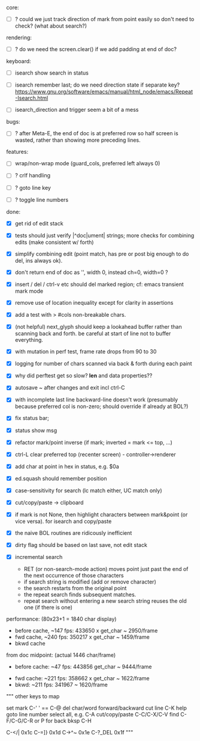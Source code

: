 
core:

- [ ] ? could we just track direction of mark from point easily so don't need to check?  (what about search?)


rendering:

- [ ] ? do we need the screen.clear() if we add padding at end of doc?


keyboard:

- [ ] isearch show search in status

- [ ] isearch remember last; do we need direction state if separate key?
      https://www.gnu.org/software/emacs/manual/html_node/emacs/Repeat-Isearch.html

- [ ] isearch_direction and trigger seem a bit of a mess


bugs:

- [ ] ? after Meta-E, the end of doc is at preferred row so half screen is wasted, rather than showing more preceding lines.


features:

- [ ] wrap/non-wrap mode  (guard_cols, preferred left always 0)

- [ ] ? crlf handling

- [ ] ? goto line key

- [ ] ? toggle line numbers


done:

- [x] get rid of edit stack

- [x] tests should just verify |^doc|ument| strings; more checks for combining edits (make consistent w/ forth)

- [x] simplify combining edit (point match, has pre or post big enough to do del, ins always ok).  

- [x] don't return end of doc as '', width 0, instead ch=0, width=0 ?

- [x] insert / del / ctrl-v etc should del marked region; cf: emacs transient mark mode

- [x] remove use of location inequality except for clarity in assertions

- [x] add a test with > #cols non-breakable chars.

- [x] (not helpful) next_glyph should keep a lookahead buffer rather than scanning back and forth.
  be careful at start of line not to buffer everything.  
  
- [x] with mutation in perf test, frame rate drops from 90 to 30

- [x] logging for number of chars scanned via back & forth during each paint

- [x] why did perftest get so slow?  __len__ and data properties??

- [x] autosave ~ after changes and exit incl ctrl-C

- [x] with incomplete last line backward-line doesn't work (presumably because preferred col is non-zero; should override if already at BOL?)

- [x] fix status bar; 

- [x] status show msg

- [x] refactor mark/point inverse (if mark; inverted = mark <= top, ...)

- [x] ctrl-L  clear preferred top (recenter screen) - controller->renderer

- [x] add char at point in hex in status, e.g. $0a

- [x] ed.squash should remember position

- [x] case-sensitivity for search (lc match either, UC match only)

- [x] cut/copy/paste -> clipboard

- [x] if mark is not None, then highlight characters between mark&point (or vice versa).  for isearch and copy/paste 

- [x] the naive BOL routines are ridicously inefficient

- [x] dirty flag should be based on last save, not edit stack

- [x] incremental search
    - RET (or non-search-mode action) moves point just past the end of the next occurrence of those characters
    - if search string is modified (add or remove character)
    - the search restarts from the original point
    - the repeat search finds subsequent matches.  
    - repeat search without entering a new search string reuses the old one (if there is one)



performance: (80x23+1 = 1840 char display)
- before cache, ~147 fps: 433650 x get_char ~ 2950/frame
- fwd cache, ~240 fps: 350217 x get_char ~ 1459/frame
- bkwd cache


from doc midpoint:  (actual 1446 char/frame)
- before cache: ~47 fps: 443856 get_char ~ 9444/frame
+ fwd cache: ~221 fps: 358662 x get_char ~ 1622/frame
+ bkwd: ~211 fps: 341967 ~ 1620/frame

"""
other keys to map

set mark C-' ' == C-@
del char/word forward/backward
cut line C-K
help
goto line number
select all, e.g. C-A
cut/copy/paste C-C/C-X/C-V
find C-F/C-G/C-R or P for back
bksp C-H

C-</|  0x1c
C-=]}  0x1d
C->^~  0x1e
C-?_DEL 0x1f
"""
